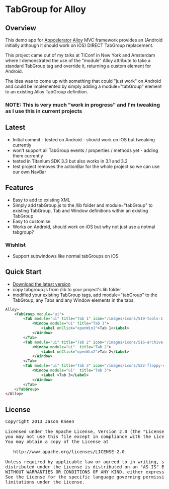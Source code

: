 # TabGroup for Alloy 

## Overview
This demo app for [Appcelerator](http://www.appcelerator.com) [Alloy](http://projects.appcelerator.com/alloy/docs/Alloy-bootstrap/index.html) MVC framework provides an (Android initially although it should work on iOS) DIRECT TabGroup replacement.

This project came out of my talks at TiConf in New York and Amsterdam where I demonstrated the use of the "module" Alloy attribute to take a standard TabGroup tag and override it, returning a custom element for Android.

The idea was to come up with something that could "just work" on Android and could be implemented by simply adding a module="tabGroup" element to an existing Alloy TabGroup definition.

### NOTE: This is very much "work in progress" and I'm tweaking as I use this in current projects

## Latest
* Initial commit - tested on Android - should work on iOS but tweaking currently
* won't support all TabGroup events / properties / methods yet - adding them currently
* tested in Titanium SDK 3.3 but also works in 3.1 and 3.2
* test project removes the actionBar for the whole project so we can use our own NavBar

## Features
* Easy to add to existing XML
* Simply add tabGroup.js to the /lib folder and module="tabGroup" to existing TabGroup, Tab and Window definitions within an existing TabGroup
* Easy to customise
* Works on Android, should work on iOS but why not just use a notmal tabgroup?

### Wishlist
* Support subwindows like normal tabGroups on iOS


## Quick Start
* [Download the latest version](https://github.com/jasonkneen/com.jasonkneen.tabdemo) 
* copy tabgroup.js from /lib to your project's lib folder
* modified your existing TabGroup tags, add module="tabGroup" to the TabGroup, any Tabs and any Window elements in the tabs.

```xml
Alloy>
	<TabGroup module="ui">
		<Tab module="ui" title="Tab 1" icon="/images/icons/519-tools-1.png" activeIcon="/images/icons/519-tools-1_active.png" activeColor="#fff">
			<Window module="ui" title="Tab 1">
				<Label onClick="openWin1">Tab 1</Label>
			</Window>
		</Tab>
		<Tab module="ui" title="Tab 2" icon="/images/icons/516-archive-box.png" activeIcon="/images/icons/516-archive-box_active.png" activeColor="#fff">
			<Window module="ui"  title="Tab 2">
				<Label onClick="openWin2">Tab 2</Label>
			</Window>
		</Tab>
		<Tab module="ui" title="Tab 3" icon="/images/icons/522-floppy-disk.png" activeIcon="/images/icons/522-floppy-disk_active.png" activeColor="#fff">
			<Window module="ui"  title="Tab 3">
				<Label >Tab 3</Label>
			</Window>
		</Tab>
	</TabGroup>
</Alloy>
```
## License

<pre>
Copyright 2013 Jason Kneen

Licensed under the Apache License, Version 2.0 (the "License");
you may not use this file except in compliance with the License.
You may obtain a copy of the License at

   http://www.apache.org/licenses/LICENSE-2.0

Unless required by applicable law or agreed to in writing, software
distributed under the License is distributed on an "AS IS" BASIS,
WITHOUT WARRANTIES OR CONDITIONS OF ANY KIND, either express or implied.
See the License for the specific language governing permissions and
limitations under the License.
</pre>

